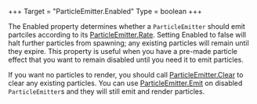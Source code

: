 +++
Target = "ParticleEmitter.Enabled"
Type = boolean
+++

The Enabled property determines whether a `ParticleEmitter` should emit partciles according to its [ParticleEmitter.Rate](https://developer.roblox.com/api-reference/property/ParticleEmitter/Rate). Setting Enabled to false will halt further particles from spawning; any existing particles will remain until they expire. This property is useful when you have a pre-made particle effect that you want to remain disabled until you need it to emit particles.If you want no particles to render, you should call [ParticleEmitter.Clear](https://developer.roblox.com/api-reference/function/ParticleEmitter/Clear) to clear any existing particles. You can use [ParticleEmitter.Emit](https://developer.roblox.com/api-reference/function/ParticleEmitter/Emit) on disabled `ParticleEmitter`s and they will still emit and render particles.